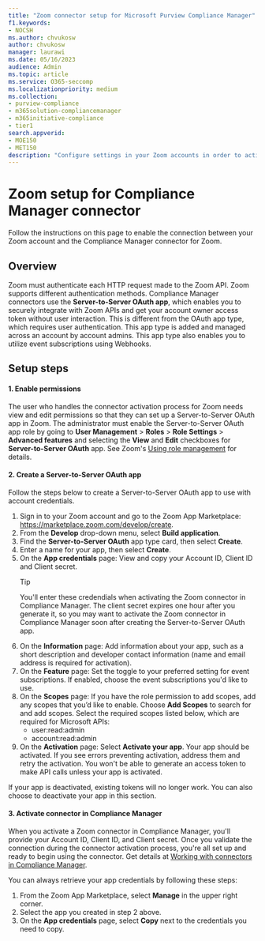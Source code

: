 ```yaml
---
title: "Zoom connector setup for Microsoft Purview Compliance Manager"
f1.keywords:
- NOCSH
ms.author: chvukosw
author: chvukosw
manager: laurawi
ms.date: 05/16/2023
audience: Admin
ms.topic: article
ms.service: O365-seccomp
ms.localizationpriority: medium
ms.collection:
- purview-compliance
- m365solution-compliancemanager
- m365initiative-compliance
- tier1
search.appverid:
- MOE150
- MET150
description: "Configure settings in your Zoom accounts in order to activate connectors for Microsoft Purview Compliance Manager."
---
```


# Zoom setup for Compliance Manager connector

Follow the instructions on this page to enable the connection between your Zoom account and the Compliance Manager connector for Zoom.

## Overview

Zoom must authenticate each HTTP request made to the Zoom API. Zoom supports different authentication methods. Compliance Manager connectors use the **Server-to-Server OAuth app**, which enables you to securely integrate with Zoom APIs and get your account owner access token without user interaction. This is different from the OAuth app type, which requires user authentication. This app type is added and managed across an account by account admins. This app type also enables you to utilize event subscriptions using Webhooks.

## Setup steps

#### 1. Enable permissions

The user who handles the connector activation process for Zoom needs view and edit permissions so that they can set up a Server-to-Server OAuth app in Zoom. The administrator must enable the Server-to-Server OAuth app role by going to **User Management** > **Roles** > **Role Settings** > **Advanced features** and selecting the **View** and **Edit** checkboxes for **Server-to-Server OAuth** app. See Zoom's [Using role management](https://support.zoom.com/hc/articles/115001078646) for details.

#### 2. Create a Server-to-Server OAuth app

Follow the steps below to create a Server-to-Server OAuth app to use with account credentials.

1. Sign in to your Zoom account and go to the Zoom App Marketplace: https://marketplace.zoom.com/develop/create.
1. From the **Develop** drop-down menu, select **Build application**.
1. Find the **Server-to-Server OAuth** app type card, then select **Create**.
1. Enter a name for your app, then select **Create**.
1. On the **App credentials** page: View and copy your Account ID, Client ID and Client secret.
    > [!TIP]
    > You'll enter these credendials when activating the Zoom connector in Compliance Manager. The client secret expires one hour after you generate it, so you may want to activate the Zoom connector in Compliance Manager soon after creating the Server-to-Server OAuth app.
1. On the **Information** page: Add information about your app, such as a short description and developer contact information (name and email address is required for activation).
1. On the **Feature** page: Set the toggle to your preferred setting for event subscriptions. If enabled, choose the event subscriptions you'd like to use.
1. On the **Scopes** page: If you have the role permission to add scopes, add any scopes that you’d like to enable. Choose **Add Scopes** to search for and add scopes. Select the required scopes listed below, which are required for Microsoft APIs:
    - user:read:admin
    - account:read:admin
1. On the **Activation** page: Select **Activate your app**. Your app should be activated. If you see errors preventing activation, address them and retry the activation. You won't be able to generate an access token to make API calls unless your app is activated.

If your app is deactivated, existing tokens will no longer work. You can also choose to deactivate your app in this section.

#### 3. Activate connector in Compliance Manager

When you activate a Zoom connector in Compliance Manager, you'll provide your Account ID, Client ID, and Client secret. Once you validate the connection during the connector activation process, you're all set up and ready to begin using the connector. Get details at [Working with connectors in Compliance Manager](compliance-manager-connectors.md).

You can always retrieve your app credentials by following these steps:

1.  From the Zoom App Marketplace, select **Manage** in the upper right corner.
1. Select the app you created in step 2 above.
1. On the **App credentials** page, select **Copy** next to the credentials you need to copy.